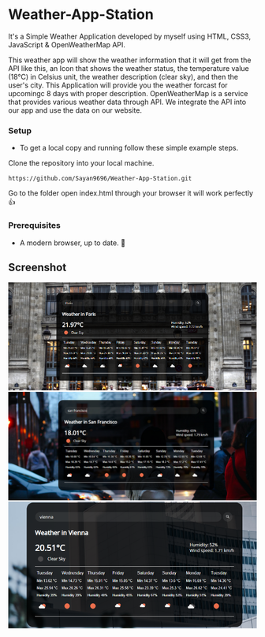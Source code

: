 # Weather-App-Station
It's a Simple Weather Application developed by myself using HTML, CSS3, JavaScript & OpenWeatherMap API.

This weather app will show the weather information that it will get from the API like this, an Icon that shows the weather status, the temperature value (18°C) in Celsius unit, the weather description (clear sky), and then the user's city. This Application will provide you the weather forcast for upcomingc 8 days with proper description. OpenWeatherMap is a service that provides
various weather data through API. We integrate the API into our app and use the data on our website.

### Setup
- To get a local copy and running follow these simple example steps.

Clone the repository into your local machine.
```
https://github.com/Sayan9696/Weather-App-Station.git
```
Go to the folder open index.html through your browser it will work perfectly 👍


### Prerequisites

- A modern browser, up to date.  :muscle:

## Screenshot
<img src="https://github.com/Sayan9696/Weather-App-Station/blob/master/screenshot1.jpg">
<img src="https://github.com/Sayan9696/Weather-App-Station/blob/master/screenshot2.jpg">
<img src="https://github.com/Sayan9696/Weather-App-Station/blob/master/screenshot3.jpg">
